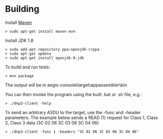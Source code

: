 # Building

Install [Maven](https://maven.apache.org/)

```
> sudo apt-get install maven mvn 
```

Install JDK 1.8

```
> sudo add-apt-repository ppa:openjdk-r/ppa
> sudo apt-get update 
> sudo apt-get install openjdk-8-jdk
```

To build and run tests:

```
> mvn package
```

The output will be in aegis-console\target\appassembler\bin

You can then invoke the program using the built .bat or .sh file, e.g.:

```
> ./dnp3-client -help
```

To send an arbitrary ASDU to the target, use the -func and -header parameters. The example below
sends a READ (1) request for Class 1, Class 2, Class 3 data (3C 02 06 3C 03 06 3C 04 06)

```
> ./dnp3-client -func 1 -headers "3C 02 06 3C 03 06 3C 04 06"
```

